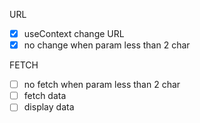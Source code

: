 URL
- [x] useContext change URL
- [x] no change when param less than 2 char

FETCH
- [ ] no fetch when param less than 2 char
- [ ] fetch data
- [ ] display data